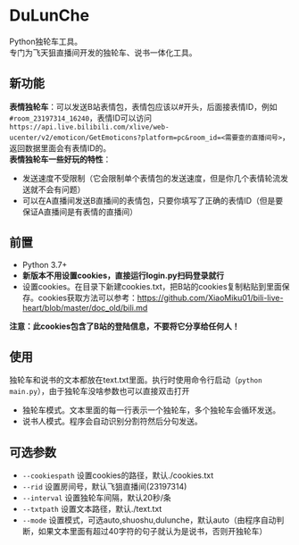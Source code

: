 # DuLunChe
Python独轮车工具。    
专门为飞天狙直播间开发的独轮车、说书一体化工具。        

## 新功能   
**表情独轮车**：可以发送B站表情包，表情包应该以#开头，后面接表情ID，例如`#room_23197314_16240`，表情ID可以访问`https://api.live.bilibili.com/xlive/web-ucenter/v2/emoticon/GetEmoticons?platform=pc&room_id=<需要查的直播间号>`，返回数据里面会有表情ID的。         
**表情独轮车一些好玩的特性**：
- 发送速度不受限制（它会限制单个表情包的发送速度，但是你几个表情轮流发送就不会有问题）
- 可以在A直播间发送B直播间的表情包，只要你填写了正确的表情ID（但是要保证A直播间是有表情的直播间）    

## 前置    
- Python 3.7+    
- **新版本不用设置cookies，直接运行login.py扫码登录就行**        
- 设置cookies。在目录下新建cookies.txt，把B站的cookies复制粘贴到里面保存。cookies获取方法可以参考：https://github.com/XiaoMiku01/bili-live-heart/blob/master/doc_old/bili.md      

**注意：此cookies包含了B站的登陆信息，不要将它分享给任何人！**

## 使用
独轮车和说书的文本都放在text.txt里面。执行时使用命令行启动（`python main.py`），由于独轮车没啥参数也可以直接双击打开      
- 独轮车模式。文本里面的每一行表示一个独轮车，多个独轮车会循环发送。
- 说书人模式。程序会自动识别分割符然后分句发送。

## 可选参数
- `--cookiespath` 设置cookies的路径，默认./cookies.txt
- `--rid` 设置房间号，默认飞狙直播间(23197314)
- `--interval` 设置独轮车间隔，默认20秒/条
- `--txtpath` 设置文本路径，默认./text.txt
- `--mode` 设置模式，可选auto,shuoshu,dulunche，默认auto（由程序自动判断，如果文本里面有超过40字符的句子就认为是说书，否则开独轮车）

